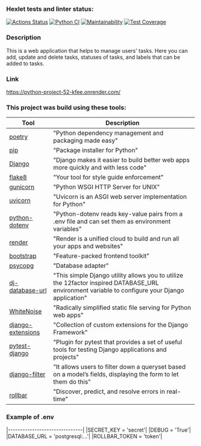 ### Hexlet tests and linter status:
[![Actions Status](https://github.com/lisa-gold/python-project-52/actions/workflows/hexlet-check.yml/badge.svg)](https://github.com/lisa-gold/python-project-52/actions)
[![Python CI](https://github.com/lisa-gold/python-project-52/actions/workflows/pyci.yml/badge.svg)](https://github.com/lisa-gold/python-project-52/actions/workflows/pyci.yml)
[![Maintainability](https://api.codeclimate.com/v1/badges/96cb7230003f8dfa8d17/maintainability)](https://codeclimate.com/github/lisa-gold/python-project-52/maintainability)
[![Test Coverage](https://api.codeclimate.com/v1/badges/96cb7230003f8dfa8d17/test_coverage)](https://codeclimate.com/github/lisa-gold/python-project-52/test_coverage)

### Description
This is a web application that helps to manage users' tasks. Here you can add, update and delete tasks, statuses of tasks, and labels that can be added to tasks.

### Link 
https://python-project-52-kfee.onrender.com/

### This project was build using these tools:
| Tool                                                                        | Description                                             |
|-----------------------------------------------------------------------------|---------------------------------------------------------|
| [poetry](https://python-poetry.org/)                                        | "Python dependency management and packaging made easy"  |
| [pip](https://pypi.org/project/pip/)                                        | "Package installer for Python"                          |
| [Django](https://www.djangoproject.com/)                                    | "Django makes it easier to build better web apps more quickly and with less code" |
| [flake8](https://flake8.pycqa.org/)                                         | "Your tool for style guide enforcement" |
| [gunicorn](https://docs.gunicorn.org/en/stable/)                            | "Python WSGI HTTP Server for UNIX" |
| [uvicorn](https://www.uvicorn.org/)                                         | "Uvicorn is an ASGI web server implementation for Python" |
|[python-dotenv](https://pypi.org/project/python-dotenv/)                     | "Python-dotenv reads key-value pairs from a .env file and can set them as environment variables" |
|[render](https://docs.render.com/)                                           | "Render is a unified cloud to build and run all your apps and websites" |
|[bootstrap](https://getbootstrap.com/)                                       | "Feature-packed frontend toolkit" |
|[psycopg](https://www.psycopg.org/docs/index.html)                           | "Database adapter" |
|[dj-database-url](https://pypi.org/project/dj-database-url/)                 | "This simple Django utility allows you to utilize the 12factor inspired DATABASE_URL environment variable to configure your Django application" |
|[WhiteNoise](https://whitenoise.readthedocs.io/en/stable/index.html)         | "Radically simplified static file serving for Python web apps" |
|[django-extensions](https://django-extensions.readthedocs.io/en/latest/)     | "Collection of custom extensions for the Django Framework" |
|[pytest-django](https://pytest-django.readthedocs.io/en/latest/)             | "Plugin for pytest that provides a set of useful tools for testing Django applications and projects" |
|[django-filter](https://django-filter.readthedocs.io/en/stable/)             | "It allows users to filter down a queryset based on a model’s fields, displaying the form to let them do this" |
|[rollbar](https://rollbar.com/lizik.gold/)                                   | "Discover, predict, and resolve errors in real-time" |

### Example of .env
|-------------------------------|
|SECRET_KEY = 'secret'|
|DEBUG = 'True'|
|DATABASE_URL = 'postgresql:...'|
|ROLLBAR_TOKEN = 'token'|
